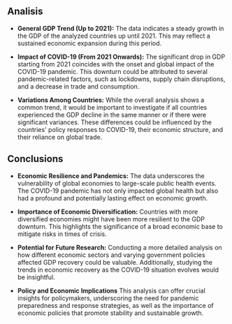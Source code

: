 ## Analisis

- <strong>General GDP Trend (Up to 2021):</strong> The data indicates a steady growth in the GDP of the analyzed countries up until 2021. This may reflect a sustained economic expansion during this period.

- <strong>Impact of COVID-19 (From 2021 Onwards):</strong> The significant drop in GDP starting from 2021 coincides with the onset and global impact of the COVID-19 pandemic. This downturn could be attributed to several pandemic-related factors, such as lockdowns, supply chain disruptions, and a decrease in trade and consumption.

- <strong>Variations Among Countries:</strong> While the overall analysis shows a common trend, it would be important to investigate if all countries experienced the GDP decline in the same manner or if there were significant variances. These differences could be influenced by the countries' policy responses to COVID-19, their economic structure, and their reliance on global trade.


## Conclusions

- <strong>Economic Resilience and Pandemics:</strong> The data underscores the vulnerability of global economies to large-scale public health events. The COVID-19 pandemic has not only impacted global health but also had a profound and potentially lasting effect on economic growth.

- <strong>Importance of Economic Diversification:</strong> Countries with more diversified economies might have been more resilient to the GDP downturn. This highlights the significance of a broad economic base to mitigate risks in times of crisis.

- <strong>Potential for Future Research:</strong> Conducting a more detailed analysis on how different economic sectors and varying government policies affected GDP recovery could be valuable. Additionally, studying the trends in economic recovery as the COVID-19 situation evolves would be insightful.

- <strong>Policy and Economic Implications</strong> This analysis can offer crucial insights for policymakers, underscoring the need for pandemic preparedness and response strategies, as well as the importance of economic policies that promote stability and sustainable growth.



